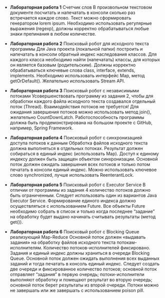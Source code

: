 - **Лабораторная работа 1**
Счетчик слов
В произвольном текстовом документе посчитать и напечатать в консоли сколько раз встречается каждое слово. Текст можно сформировать генератором lorem ipsum. Необходимо использовать регулярные выражения (regexp), должны корректно обрабатываться любые знаки препинания в любом количестве.

- **Лабораторная работа 2**
  Поисковый робот для исходного текста программы
  Для Java проекта (локальной папки) построить и напечатать в консоли обратный индекс наследования классов. Для каждого класса необходимо найти (напечатать) классы, для которых он является базовым (родительским). Должны корректно обрабатываться ключевые слова class, interface, extends, implements. Необходимо использовать интерфейс Map, метод getOrDefault(). Желательно использовать Stream API.

- **Лабораторная работа 3**
  Поисковый робот с независимыми потоками
  Усовершенствовать программу из задания 2, чтобы для обработки каждого файла исходного текста создавался отдельный поток (Thread). Взаимодействия потоков не требуется! Для ожидания завершения потоков можно использовать метод join(), желательно CountDownLatch. Работоспособность программы должна быть продемонстрирована на большом проекте с GitHub, например, Spring Framework.

- **Лабораторная работа 4**
  Поисковый робот с синхронизацией доступа потоков к данным
  Обработка файлов исходного текста должна выполняться в отдельных потоках. Результат должен собираться в единый индекс (использовать Map). Доступ к единому индексу должен быть защищен объектом синхронизации. Основной поток должен ожидать завершения всех потоков и только потом печатать в консоли единый индекс. Можно использовать ключевое слово synchronized, лучше использовать ReenterantLock.
- **Лабораторная работа 5**
  Поисковый робот с Executor Service
  В отличии от программы из задания 4 количество потоков должно быть ограниченным. Следует использовать один из вариантов Java Executor Service. Формирование единого индекса должно осуществляться с использованием Future. Все объекты Future необходимо собрать в список и только когда последнее “задание” на обработку будет выдано начинать считывать результаты (метод get()).
- **Лабораторная работа 6**
  Поисковый робот с Blocking Queue реализующий Map-Reduce
  Основной поток должен «выдавать задания» на обработку файлов исходного текста потокам-исполнителям. Количество потоков-исполнителей фиксировано. Задания и единый индекс должны храниться в очереди Blocking Queue. Основной поток должен ожидать выполнения всех выданных заданий и тогда печатать в консоль единый индекс. Следует создать две очереди и фиксированное количество потоков; основной поток отправляет “задания” в первую очередь; потоки-исполнители выполняют обработку и помещают результат во вторую очередь; основной поток берет результаты из второй очереди. Потоки можно не завершать или же завершать с использованием poison pill.